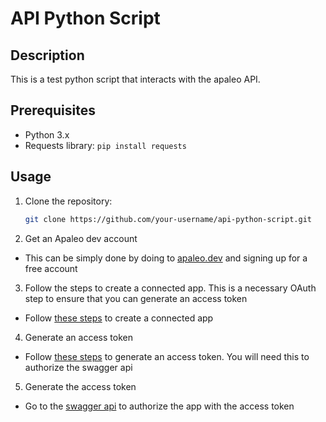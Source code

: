 # API Python Script



## Description

This is a test python script that interacts with the apaleo API. 


## Prerequisites

- Python 3.x
- Requests library: `pip install requests`

## Usage

1. Clone the repository:

   ```bash
   git clone https://github.com/your-username/api-python-script.git
   ```

2. Get an Apaleo dev account

- This can be simply done by doing to [apaleo.dev](https://apaleo.dev/) and signing up for a free account

3. Follow the steps to create a connected app. This is a necessary OAuth step to ensure that you can generate an access token

- Follow [these steps](https://apaleo.dev/guides/api/authentication.html) to create a connected app

4. Generate an access token

- Follow [these steps](https://apaleo.dev/guides/oauth-connection/register-simple-client-app.html#to-register-oauth-simple-client-app) to generate an access token. You will need this to authorize the swagger api

5. Generate the access token

- Go to the [swagger api](https://api.apaleo.com/swagger/index.html) to authorize the app with the access token

